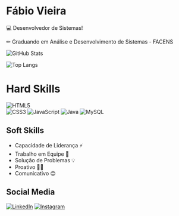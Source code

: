
# Fábio Vieira

💻 Desenvolvedor de Sistemas!

✏ Graduando em Análise e Desenvolvimento de Sistemas - FACENS

![GitHub Stats](https://github-readme-stats.vercel.app/api?username=Fgv003&theme=transparent&bg_color=000&border_color=30A3DC&show_icons=true&icon_color=30A3DC&title_color=E94D5F&text_color=FFF)

![Top Langs](https://github-readme-stats.vercel.app/api/top-langs/?username=Fgv003&layout=compact)

# Hard Skills

![HTML5](https://img.shields.io/badge/HTML5-000?style=for-the-badge&logo=html5)  
![CSS3](https://img.shields.io/badge/CSS3-000?style=for-the-badge&logo=css3&logoColor=264CE4)
![JavaScript](https://img.shields.io/badge/JavaScript-000?style=for-the-badge&logo=javascript)
![Java](https://img.shields.io/badge/Java-000?style=for-the-badge&logo=java)
![MySQL](https://img.shields.io/badge/MySQL-000?style=for-the-badge&logo=mysql&logoColor=blue)

## Soft Skills

- Capacidade de Liderança ⚡
- Trabalho em Equipe 🤜
- Solução de Problemas 💡
- Proativo 👩‍💻
- Comunicativo 😊

## Social Media

[![LinkedIn](https://img.shields.io/badge/LinkedIn-000?style=for-the-badge&logo=linkedin&logoColor=0E76A8)](https://www.linkedin.com/in/fábio-gabriel-vieira-364068268/)
[![Instagram](https://img.shields.io/badge/Instagram-000?style=for-the-badge&logo=instagram)](https://www.instagram.com/vieira_fg/)
